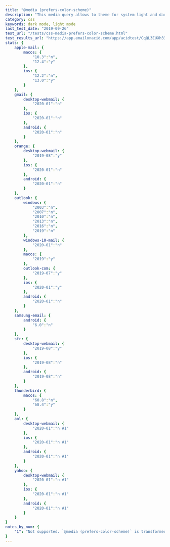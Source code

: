 ```yaml
---
title: "@media (prefers-color-scheme)"
description: "This media query allows to theme for system light and dark mode."
category: css
keywords: dark mode, light mode
last_test_date: "2019-09-26"
test_url: "/tests/css-media-prefers-color-scheme.html"
test_results_url: "https://app.emailonacid.com/app/acidtest/CqQL3EUXh33sQ8Q6rOkJapoIjxfDz99BUpXGjtT2ErWdN/list"
stats: {
    apple-mail: {
        macos: {
            "10.3":"n",
            "12.4":"y"
        },
        ios: {
            "12.2":"n",
			"13.0":"y"
        }
    },
    gmail: {
        desktop-webmail: {
            "2020-01":"n"
        },
        ios: {
            "2020-01":"n"
        },
        android: {
            "2020-01":"n"
        }
    },
    orange: {
        desktop-webmail: {
            "2019-08":"y"
        },
        ios: {
            "2020-01":"n"
        },
        android: {
            "2020-01":"n"
        }
    },
    outlook: {
        windows: {
            "2003":"n",
            "2007":"n",
            "2010":"n",
            "2013":"n",
            "2016":"n",
            "2019":"n"
        },
        windows-10-mail: {
            "2020-01":"n"
        },
        macos: {
            "2019":"y"
        },
        outlook-com: {
            "2019-07":"y"
        },
        ios: {
            "2020-01":"y"
        },
        android: {
            "2020-01":"n"
        }
    },
    samsung-email: {
        android: {
            "6.0":"n"
        }
    },
    sfr: {
        desktop-webmail: {
            "2019-08":"y"
        },
        ios: {
            "2019-08":"n"
        },
        android: {
            "2019-08":"n"
        }
    },
    thunderbird: {
        macos: {
            "60.8":"n",
            "68.4":"y"
        }
    },
    aol: {
        desktop-webmail: {
            "2020-01":"n #1"
        },
        ios: {
            "2020-01":"n #1"
        },
        android: {
            "2020-01":"n #1"
        }
    },
    yahoo: {
        desktop-webmail: {
            "2020-01":"n #1"
        },
        ios: {
            "2020-01":"n #1"
        },
        android: {
            "2020-01":"n #1"
        }
    }
}
notes_by_num: {
    "1": "Not supported. `@media (prefers-color-scheme)` is transformed into `@media ( _filtered_a )`."
}
---
```

